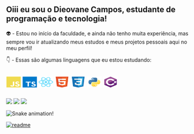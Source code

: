 ## Oiii eu sou o Dieovane Campos, estudante de programação e tecnologia!

👽 - Estou no início da faculdade, e ainda não tenho muita experiência, mas sempre vou ir atualizando meus estudos e meus projetos pessoais aqui no meu perfil!

👇 - Essas são algumas linguagens que eu estou estudando:

<div style="display: inline_block"><br>
  <img align="center" alt="Rafa-Js" height="30" width="40" src="https://raw.githubusercontent.com/devicons/devicon/master/icons/javascript/javascript-plain.svg">
  <img align="center" alt="Rafa-Ts" height="30" width="40" src="https://raw.githubusercontent.com/devicons/devicon/master/icons/typescript/typescript-plain.svg">
  <img align="center" alt="Rafa-React" height="30" width="40" src="https://raw.githubusercontent.com/devicons/devicon/master/icons/react/react-original.svg">
  <img align="center" alt="Rafa-HTML" height="30" width="40" src="https://raw.githubusercontent.com/devicons/devicon/master/icons/html5/html5-original.svg">
  <img align="center" alt="Rafa-CSS" height="30" width="40" src="https://raw.githubusercontent.com/devicons/devicon/master/icons/css3/css3-original.svg">
  <img align="center" alt="Rafa-Python" height="30" width="40" src="https://raw.githubusercontent.com/devicons/devicon/master/icons/python/python-original.svg">
  <img align="center" alt="Rafa-Csharp" height="30" width="40" src="https://raw.githubusercontent.com/devicons/devicon/master/icons/csharp/csharp-original.svg">
</div>
  
  ##
 
<div> 
  <a href="https://instagram.com/dieovane" target="_blank"><img src="https://img.shields.io/badge/-Instagram-%23E4405F?style=for-the-badge&logo=instagram&logoColor=white" target="_blank"></a> 
  <a href = "mailto:dieovanecampos@gmail.com"><img src="https://img.shields.io/badge/-Gmail-%23333?style=for-the-badge&logo=gmail&logoColor=red" target="_blank"></a>
  <a href="https://www.linkedin.com/in/dieovane-campos-%F0%9F%8F%B3%EF%B8%8F%E2%80%8D%F0%9F%8C%88-504714244/" target="_blank"><img src="https://img.shields.io/badge/-LinkedIn-%230077B5?style=for-the-badge&logo=linkedin&logoColor=white" target="_blank"></a> 
  
</div>


![Snake animation](https://github.com/Dieovane/Dieovane/blob/output/github-contribution-grid-snake.svg)!


[![readme](https://github-readme-stats.vercel.app/api/pin/?username=Dieovane&repo=Dieovane&theme=react)](https://github.com/Dieovane/Dieovane)

